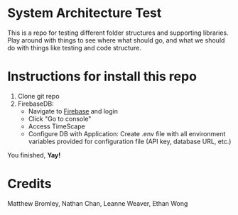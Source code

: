 # System Architecture Test

This is a repo for testing different folder structures and supporting libraries. Play around with things to see where what should go, and what we should do with things like testing and code structure.

# Instructions for install this repo

1. Clone git repo
2. FirebaseDB:
	- Navigate to [Firebase](https://firebase.google.com) and login
	- Click "Go to console"
	- Access TimeScape
	- Configure DB with Application:
		Create .env file with all environment variables provided for configuration file (API key, database URL, etc.)	

You finished, **Yay!**

# Credits

Matthew Bromley, Nathan Chan, Leanne Weaver, Ethan Wong
